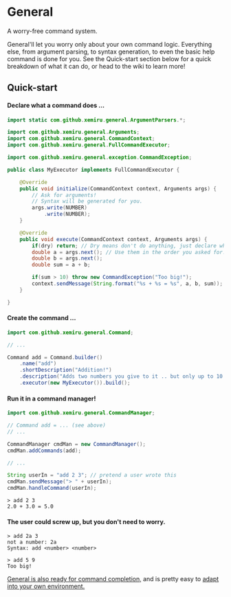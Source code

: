 # General

A worry-free command system.

General'll let you worry only about your own command logic. Everything else, from argument parsing, to syntax generation, to even the basic help command is done for you. See the Quick-start section below for a quick breakdown of what it can do, or head to the wiki to learn more!

## Quick-start

#### Declare what a command does ...

```java
import static com.github.xemiru.general.ArgumentParsers.*;

import com.github.xemiru.general.Arguments;
import com.github.xemiru.general.CommandContext;
import com.github.xemiru.general.FullCommandExecutor;

import com.github.xemiru.general.exception.CommandException;

public class MyExecutor implements FullCommandExecutor {

    @Override
    public void initialize(CommandContext context, Arguments args) {
        // Ask for arguments!
        // Syntax will be generated for you.
        args.write(NUMBER)
            .write(NUMBER);
    }

    @Override
    public void execute(CommandContext context, Arguments args) {
        if(dry) return; // Dry means don't do anything, just declare what arguments you would've wanted.
        double a = args.next(); // Use them in the order you asked for!
        double b = args.next();
        double sum = a + b;

        if(sum > 10) throw new CommandException("Too big!");
        context.sendMessage(String.format("%s + %s = %s", a, b, sum));
    }

}

```

#### Create the command ...

```java
import com.github.xemiru.general.Command;

// ...

Command add = Command.builder()
    .name("add")
    .shortDescription("Addition!")
    .description("Adds two numbers you give to it .. but only up to 10.")
    .executor(new MyExecutor()).build();
```

#### Run it in a command manager!

```java
import com.github.xemiru.general.CommandManager;

// Command add = ... (see above)
// ...

CommandManager cmdMan = new CommandManager();
cmdMan.addCommands(add);

// ...

String userIn = "add 2 3"; // pretend a user wrote this
cmdMan.sendMessage("> " + userIn);
cmdMan.handleCommand(userIn);
```

```
> add 2 3
2.0 + 3.0 = 5.0
```

#### The user could screw up, but you don't need to worry.

```
> add 2a 3
not a number: 2a
Syntax: add <number> <number>

> add 5 9
Too big!
```

[General is also ready for command completion,](https://github.com/Xemiru/General/wiki/Argument-Parsers#parameter-completion) and is pretty easy to [adapt into your own environment.](https://github.com/Xemiru/General/wiki/Adapting-General)

